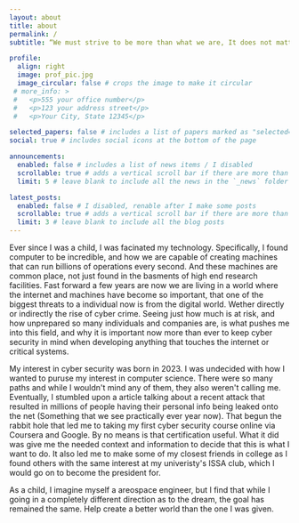 ```yaml
---
layout: about
title: about
permalink: /
subtitle: “We must strive to be more than what we are, It does not matter that we will never reach our ultimate goal. The effort yields its own rewards.” -Data in Star Trek TNG: “The Offspring”

profile:
  align: right
  image: prof_pic.jpg
  image_circular: false # crops the image to make it circular
 # more_info: >
 #   <p>555 your office number</p> 
 #   <p>123 your address street</p>
 #   <p>Your City, State 12345</p>

selected_papers: false # includes a list of papers marked as "selected={true}" / I disabled
social: true # includes social icons at the bottom of the page

announcements:
  enabled: false # includes a list of news items / I disabled
  scrollable: true # adds a vertical scroll bar if there are more than 3 news items
  limit: 5 # leave blank to include all the news in the `_news` folder

latest_posts:
  enabled: false # I disabled, renable after I make some posts
  scrollable: true # adds a vertical scroll bar if there are more than 3 new posts items
  limit: 3 # leave blank to include all the blog posts
---
```

Ever since I was a child, I was facinated my technology. Specifically, I found computer to be incredible, and how we are capable of creating machines that can run billions of operations every second. And these machines are common place, not just found in the basments of high end research facilities. Fast forward a few years are now we are living in a world where the internet and machines have become so important, that one of the biggest threats to a individual now is from the digital world. Wether directly or indirectly the rise of cyber crime. Seeing just how much is at risk, and how unprepared so many individuals and companies are, is what pushes me into this field, and why it is important now more than ever to keep cyber security in mind when developing anything that touches the internet or critical systems.

My interest in cyber security was born in 2023. I was undecided with how I wanted to puruse my interest in computer science. There were so many paths and while I wouldn't mind any of them, they also weren't calling me. Eventually, I stumbled upon a article talking about a recent attack that resulted in millions of people having their personal info being leaked onto the net (Something that we see practically ever year now). That begun the rabbit hole that led me to taking my first cyber security course online via Coursera and Google. By no means is that certification useful. What it did was give me the needed context and information to decide that this is what I want to do. It also led me to make some of my closest friends in college as I found others with the same interest at my univeristy's ISSA club, which I would go on to become the president for.

As a child, I imagine myself a areospace engineer, but I find that while I going in a completely different direction as to the dream, the goal has remained the same. Help create a better world than the one I was given.


